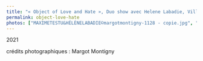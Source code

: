 ```yaml
---
title: "« Object of Love and Hate », Duo show avec Helene Labadie, Villa Belleville, Paris, France"
permalink: object-love-hate
photos: ["MAXIMETESTU&HÉLÈNELABADIE©margotmontigny-1128 - copie.jpg", "MAXIMETESTU&HÉLÈNELABADIE©margotmontigny-1116 - copie.jpg", "MAXIMETESTU&HÉLÈNELABADIE©margotmontigny-1120 - copie.jpg","MAXIMETESTU&HÉLÈNELABADIE©margotmontigny-1126 - copie.jpg","MAXIMETESTU&HÉLÈNELABADIE©margotmontigny-1131 - copie.jpg","Vernissage Objects of Love and Hate.jpg"]
---
```


2021

  
crédits photographiques : Margot Montigny
